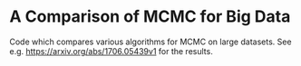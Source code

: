 # A Comparison of MCMC for Big Data
Code which compares various algorithms for MCMC on large datasets. See e.g. https://arxiv.org/abs/1706.05439v1 for the results.
